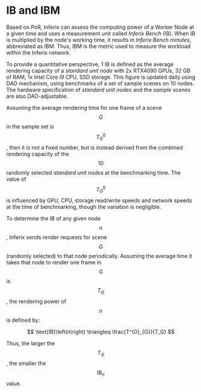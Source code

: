 # IB and IBM

Based on PoR, Inferix can assess the computing power of a Worker Node at a given time and uses a measurement unit called _Inferix Bench_ (IB). When IB is multiplied by the node's working time, it results in _Inferix Bench minutes_, abbreviated as IBM. Thus, IBM is the metric used to measure the workload within the Inferix network.
    
To provide a quantitative perspective, 1 IB is defined as the average rendering capacity of a _standard unit node_ with 2x RTX4090 GPUs, 32 GB of RAM, 1x Intel Core i9 CPU, SSD storage. This figure is updated daily using DAO mechanism, using benchmarks of a set of sample scenes on 10 nodes. The hardware specification of _standard unit nodes_ and the _sample scenes_ are also DAO-adjustable.

Assuming the average rendering time for one frame of a scene $$G$$ in the sample set is $$T^{0}_{G}$$, then it is not a fixed number, but is instead derived from the combined rendering capacity of the $$10$$ randomly selected _standard unit nodes_ at the benchmarking time. The value of $$T^{0}_{G}$$ is influenced by GPU, CPU, storage read/write speeds and network speeds at the time of benchmarking, though the variation is negligible.

To determine the IB of any given node $$n$$, Inferix sends render requests for scene $$G$$ (randomly selected) to that node periodically. Assuming the average time it takes that node to render one frame in $$G$$ is $$T_G$$, the rendering power of $$n$$ is defined by:

$$
    \text{IB}\left(n\right) \triangleq \frac{T^{0}_{G}}{T_G}
$$

Thus, the larger the $$T_G$$, the smaller the $$\text{IB}_n$$ value.